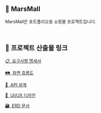 ## 📝 MarsMall

MarsMall은 포트폴리오용 쇼핑몰 프로젝트입니다.

<br>

## 🔗 프로젝트 산출물 링크

[📋&nbsp;&nbsp;요구사항 명세서](https://octagonal-log-5b9.notion.site/6a56ab45759043b8aae346dda280106a?v=f87e3d7e06e94400acf698d226b80472&pvs=4)

[🛤️&nbsp;&nbsp;화면 흐름도](https://octagonal-log-5b9.notion.site/fa9c63f4e9054f75868bb9c24624fcbd?pvs=4)

[📡&nbsp;&nbsp;API 설계](https://octagonal-log-5b9.notion.site/API-2747d448b9b64492acd63f3a5db6d48c?pvs=4)

[🎨&nbsp;&nbsp;UI/UX 디자인](https://www.figma.com/file/xWNA503VPdKwmyqLmqLpNh/UI%2FUX?type=design&node-id=0-1&mode=design&t=CCN4q6BmXzZ97OxI-0)

[🗃&nbsp;&nbsp;ERD 문서](https://www.erdcloud.com/d/QYwZZBuqJw8wwvip2)
